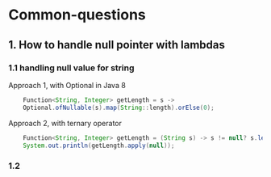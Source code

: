 # Common-questions

## 1. How to handle null pointer with lambdas
### 1.1 handling null value for string
Approach 1, with Optional in Java 8
```java
    Function<String, Integer> getLength = s ->
    Optional.ofNullable(s).map(String::length).orElse(0);
```
Approach 2, with ternary operator
```java
    Function<String, Integer> getLength = (String s) -> s != null? s.length():0;
    System.out.println(getLength.apply(null));
```
### 1.2